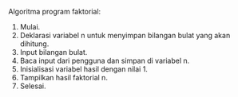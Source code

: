 Algoritma program faktorial:
1. Mulai.
2. Deklarasi variabel n untuk menyimpan bilangan bulat yang akan dihitung.
3. Input bilangan bulat.
4. Baca input dari pengguna dan simpan di variabel n.
5. Inisialisasi variabel hasil dengan nilai 1.
6. Tampilkan hasil faktorial n.
7. Selesai.
